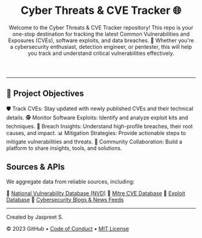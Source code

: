 

<header>

# Cyber Threats & CVE Tracker 🌐
Welcome to the Cyber Threats & CVE Tracker repository! This repo is your one-stop destination for tracking the latest Common Vulnerabilities and Exposures (CVEs), software exploits, and data breaches. 🚀 Whether you're a cybersecurity enthusiast, detection engineer, or pentester, this  will help you track and understand critical vulnerabilities effectively.

</header>

---


## 🎯 **Project Objectives**

🛡️ Track CVEs: Stay updated with newly published CVEs and their technical details.
🕵️ Monitor Software Exploits: Identify and analyze exploit kits and techniques.
📂 Breach Insights: Understand high-profile breaches, their root causes, and impact.
📊 Mitigation Strategies: Provide actionable steps to mitigate vulnerabilities and threats.
🤝 Community Collaboration: Build a platform to share insights, tools, and solutions.

## Sources & APIs

We aggregate data from reliable sources, including:

🔗 [National Vulnerability Database (NVD)](https://nvd.nist.gov/)
🔗 [Mitre CVE Database](https://cve.mitre.org/)
🔗 [Exploit Database](https://www.exploit-db.com/)
🔗 [Cybersecurity Blogs & News Feeds](https://www.bleepingcomputer.com/)



<footer>

---

Created by Jaspreet S.

&copy; 2023 GitHub &bull; [Code of Conduct](https://www.contributor-covenant.org/version/2/1/code_of_conduct/code_of_conduct.md) &bull; [MIT License](https://gh.io/mit)

</footer>
